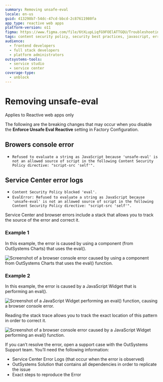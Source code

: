 ```yaml
---
summary: Removing unsafe-eval
locale: en-us
guid: 413298b7-54dc-47cd-bbcd-2c87611980fa
app_type: reactive web apps
platform-version: o11
figma: https://www.figma.com/file/6tXLupLiqfG9FOElATTGQU/Troubleshooting?type=design&node-id=3431%3A267&mode=design&t=n3OfSI1cyFvKAAiH-1
tags: content security policy, security best practices, javascript, error handling, debugging
audience:
  - frontend developers
  - full stack developers
  - platform administrators
outsystems-tools:
  - service studio
  - service center
coverage-type:
  - unblock
---
```


# Removing unsafe-eval

<div class="info" markdown="1">

Applies to Reactive web apps only

</div>

The following are the breaking changes that may occur when you disable the **Enforce Unsafe Eval Reactive** setting in Factory Configuration.

## Browers console error

* ``Refused to evaluate a string as JavaScript because 'unsafe-eval' is not an allowed source of script in the following Content Security Policy directive: "script-src 'self'".``

## Service Center error logs

* ``Content Security Policy blocked 'eval'.``
* ``EvalError: Refused to evaluate a string as JavaScript because 'unsafe-eval' is not an allowed source of script in the following Content Security Policy directive: "script-src 'self'".``

Service Center and browser errors include a stack that allows you to track the source of the error and correct it. 

### Example 1

In this example, the error is caused by using a component (from OutSystems Charts) that uses the eval().

![Screenshot of a browser console error caused by using a component from OutSystems Charts that uses the eval() function.](images/linechart-error.png "Screenshot showing error caused by using a component that uses the eval")

### Example 2

In this example, the error is caused by a JavaScript Widget that is performing an eval().

![Screenshot of a JavaScript Widget performing an eval() function, causing a browser console error.](images/javascript-error-ss.png "Screenshot showing error caused by JavaScript Widget that is performing an eval")

Reading the stack trace allows you to track the exact location of this pattern in order to correct it.

![Screenshot of a browser console error caused by a JavaScript Widget performing an eval() function.](images/javascript-error.png "Screenshot showing error caused by JavaScript Widget that is performing an eval")

If you can’t resolve the error, open a support case with the OutSystems Support team. You’ll need the following information:
* Service Center Error Logs (that occur when the error is observed)
* OutSystems Solution that contains all dependencies in order to replicate the issue
* Exact steps to reproduce the Error
